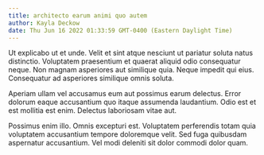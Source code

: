 ```yaml
---
title: architecto earum animi quo autem
author: Kayla Deckow
date: Thu Jun 16 2022 01:33:59 GMT-0400 (Eastern Daylight Time)
---
```

Ut explicabo ut et unde. Velit et sint atque nesciunt ut pariatur soluta natus distinctio. Voluptatem praesentium et quaerat aliquid odio consequatur neque. Non magnam asperiores aut similique quia. Neque impedit qui eius. Consequatur ad asperiores similique omnis soluta.

 Aperiam ullam vel accusamus eum aut possimus earum delectus. Error dolorum eaque accusantium quo itaque assumenda laudantium. Odio est et est mollitia est enim. Delectus laboriosam vitae aut.

 Possimus enim illo. Omnis excepturi est. Voluptatem perferendis totam quia voluptatem accusantium tempore doloremque velit. Sed fuga quibusdam aspernatur accusantium. Vel modi deleniti sit dolor commodi dolor quam.
